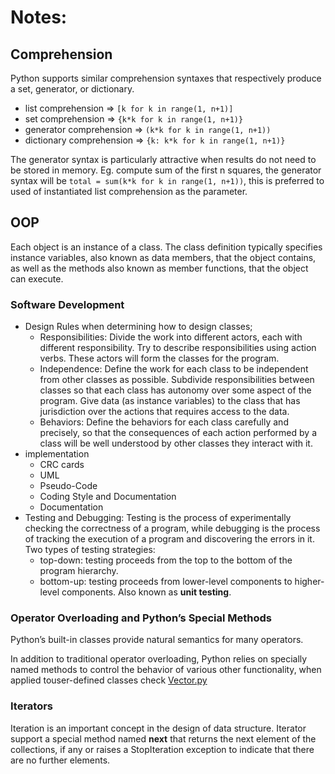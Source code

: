 # Notes:

## Comprehension
Python supports similar comprehension syntaxes that respectively produce a set, generator, or dictionary.
* list comprehension => ```[k for k in range(1, n+1)]```
* set comprehension => ```{k*k for k in range(1, n+1)}```
* generator comprehension => ```(k*k for k in range(1, n+1))```
* dictionary comprehension => ```{k: k*k for k in range(1, n+1)}```

The generator syntax is particularly attractive when results do not need to be stored in memory.
Eg. compute sum of the first n squares, the generator syntax will be
`total = sum(k*k for k in range(1, n+1))`, this is preferred to used of instantiated list comprehension as the parameter.


## OOP
Each object is an instance of a class. The class definition typically specifies instance variables, also known as data members, that the object contains, as well as the methods also known as member functions, that the object can execute.

### Software Development
* Design
Rules when determining how to design classes;
  * Responsibilities: Divide the work into different actors, each with different responsibility.  Try to describe responsibilities using action verbs. These actors will form the classes for the program.
  * Independence: Define the work for each class to be independent from other classes as possible. Subdivide responsibilities between classes so that each class has autonomy over some aspect of the program. Give data (as instance variables) to the class that has jurisdiction over the actions that requires access to the data.
  * Behaviors: Define the behaviors for each class carefully and precisely, so that the consequences of each action performed by a class will be well understood by other classes they interact with it.
* implementation
  * CRC cards
  * UML
  * Pseudo-Code
  * Coding Style and Documentation
  * Documentation
* Testing and Debugging: Testing is the process of experimentally checking the correctness of a program, while debugging is the process of tracking the execution of a program and discovering the errors in it.<br />
Two types of testing strategies:
  * top-down: testing proceeds from the top to the bottom of the program hierarchy.
  * bottom-up: testing proceeds from lower-level components to higher-level components. Also known as **unit testing**.

### Operator Overloading and Python’s Special Methods
Python’s  built-in  classes  provide  natural  semantics  for  many  operators.

In addition to traditional  operator overloading,  Python relies on specially  named methods  to  control  the  behavior  of  various  other  functionality,  when  applied touser-defined  classes
check [Vector.py](/Vector.py)


### Iterators
Iteration is an important concept in the design of data structure.
Iterator support a special method named __next__ that returns the next element of the collections, if any or raises a StopIteration exception to indicate that there are no further elements.
